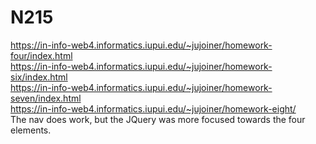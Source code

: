 # N215

https://in-info-web4.informatics.iupui.edu/~jujoiner/homework-four/index.html<br>
https://in-info-web4.informatics.iupui.edu/~jujoiner/homework-six/index.html<br>
https://in-info-web4.informatics.iupui.edu/~jujoiner/homework-seven/index.html<br>
https://in-info-web4.informatics.iupui.edu/~jujoiner/homework-eight/<br>
The nav does work, but the JQuery was more focused towards the four elements.
